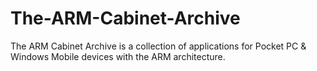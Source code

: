 # The-ARM-Cabinet-Archive
The ARM Cabinet Archive is a collection of applications for Pocket PC &amp; Windows Mobile devices with the ARM architecture.
